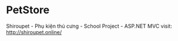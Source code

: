 # PetStore
Shiroupet - Phụ kiện thú cưng - School Project - ASP.NET MVC
visit: http://shiroupet.online/
